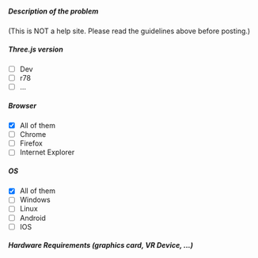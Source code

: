 ##### Description of the problem 

(This is NOT a help site. Please read the guidelines above before posting.)


##### Three.js version

- [ ] Dev
- [ ] r78
- [ ] ...

##### Browser

- [x] All of them
- [ ] Chrome
- [ ] Firefox
- [ ] Internet Explorer

##### OS

- [x] All of them
- [ ] Windows
- [ ] Linux
- [ ] Android
- [ ] IOS

##### Hardware Requirements (graphics card, VR Device, ...)



